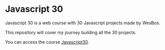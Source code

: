 # Javascript 30
Javascript 30 is a web course with 30 Javascript projects made by WesBos.

This repository will cover my journey building all the 30 projects.

You can access the course [Javascript30](https://www.javascript30.com).